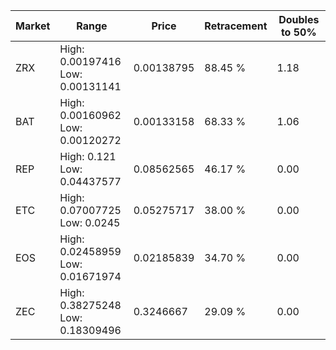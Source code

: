 | Market | Range | Price| Retracement | Doubles to 50% |
| --- | --- | --- | --- | --- |
| ZRX | High: 0.00197416<br />Low: 0.00131141 | 0.00138795 | 88.45 % | 1.18 |
| BAT | High: 0.00160962<br />Low: 0.00120272 | 0.00133158 | 68.33 % | 1.06 |
| REP | High: 0.121<br />Low: 0.04437577 | 0.08562565 | 46.17 % | 0.00 |
| ETC | High: 0.07007725<br />Low: 0.0245 | 0.05275717 | 38.00 % | 0.00 |
| EOS | High: 0.02458959<br />Low: 0.01671974 | 0.02185839 | 34.70 % | 0.00 |
| ZEC | High: 0.38275248<br />Low: 0.18309496 | 0.3246667 | 29.09 % | 0.00 |
